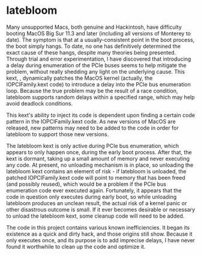 # latebloom

Many unsupported Macs, both genuine and Hackintosh, have difficulty booting MacOS Big Sur 11.3 and later (including all versions of Monterey to date). The symptom is that at a usually-consistent point in the boot process, the boot simply hangs. To date, no one has definitively determined the exact cause of these hangs, despite many theories being presented. Through trial and error experimentation, I have discovered that introducing a delay during enumeration of the PCIe buses seems to help mitigate the problem, without really shedding any light on the underlying cause. This kext, , dynamically patches the MacOS kernel (actually, the IOPCIFamily.kext code) to introduce a delay into the PCIe bus enumeration loop. Because the true problem may be the result of a race condition, latebloom supports random delays within a specified range, which may help avoid deadlock conditions.

This kext's ability to inject its code is dependent upon finding a certain code pattern in the IOPCIFamily.kext code. As new versions of MacOS are released, new patterns may need to be added to the code in order for latebloom to support those new versions.

The latebloom kext is only active during PCIe bus enumeration, which appears to only happen once, during the early boot process. After that, the kext is dormant, taking up a small amount of memory and never executing any code. At present, no unloading mechanism is in place, so unloading the latebloom kext contains an element of risk - if latebloom is unloaded, the patched IOPCIFamily.kext code will point to memory that has been freed (and possibly reused), which would be a problem if the PCIe bus enumeration code ever executed again. Fortunately, it appears that the code in question only executes during early boot, so while unloading latebloom produces an unclean result, the actual risk of a kernel panic or other disastrous outcome is small. If it ever becomes desirable or necessary to unload the latebloom kext, some cleanup code will need to be added.

The code in this project contains various known inefficiencies. It began its existence as a quick and dirty hack, and those origins still show. Because it only executes once, and its purpose is to add imprecise delays, I have never found it worthwhile to clean up the code and optimize it.
